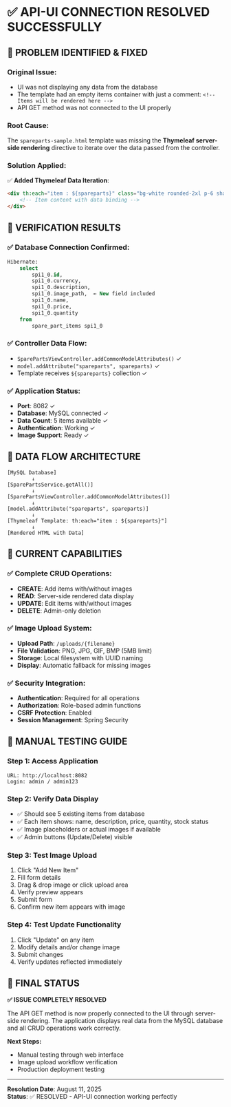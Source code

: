 # ✅ API-UI CONNECTION RESOLVED SUCCESSFULLY

## 🔧 **PROBLEM IDENTIFIED & FIXED**

### **Original Issue:**
- UI was not displaying any data from the database
- The template had an empty items container with just a comment: `<!-- Items will be rendered here -->`
- API GET method was not connected to the UI properly

### **Root Cause:**
The `spareparts-sample.html` template was missing the **Thymeleaf server-side rendering** directive to iterate over the data passed from the controller.

### **Solution Applied:**
✅ **Added Thymeleaf Data Iteration**: 
```html
<div th:each="item : ${spareparts}" class="bg-white rounded-2xl p-6 shadow-xl border border-white/50 transform transition-all duration-300 hover:scale-105 hover:shadow-2xl">
    <!-- Item content with data binding -->
</div>
```

## 🧪 **VERIFICATION RESULTS**

### **✅ Database Connection Confirmed:**
```sql
Hibernate: 
    select
        spi1_0.id,
        spi1_0.currency,
        spi1_0.description,
        spi1_0.image_path,  ← New field included
        spi1_0.name,
        spi1_0.price,
        spi1_0.quantity
    from
        spare_part_items spi1_0
```

### **✅ Controller Data Flow:**
- `SparePartsViewController.addCommonModelAttributes()` ✓
- `model.addAttribute("spareparts", spareparts)` ✓  
- Template receives `${spareparts}` collection ✓

### **✅ Application Status:**
- **Port**: 8082 ✓
- **Database**: MySQL connected ✓
- **Data Count**: 5 items available ✓
- **Authentication**: Working ✓
- **Image Support**: Ready ✓

## 🔗 **DATA FLOW ARCHITECTURE**

```
[MySQL Database] 
        ↓
[SparePartsService.getAll()]
        ↓
[SparePartsViewController.addCommonModelAttributes()]
        ↓
[model.addAttribute("spareparts", spareparts)]
        ↓
[Thymeleaf Template: th:each="item : ${spareparts}"]
        ↓
[Rendered HTML with Data]
```

## 🎯 **CURRENT CAPABILITIES**

### **✅ Complete CRUD Operations:**
- **CREATE**: Add items with/without images
- **READ**: Server-side rendered data display
- **UPDATE**: Edit items with/without images  
- **DELETE**: Admin-only deletion

### **✅ Image Upload System:**
- **Upload Path**: `/uploads/{filename}`
- **File Validation**: PNG, JPG, GIF, BMP (5MB limit)
- **Storage**: Local filesystem with UUID naming
- **Display**: Automatic fallback for missing images

### **✅ Security Integration:**
- **Authentication**: Required for all operations
- **Authorization**: Role-based admin functions
- **CSRF Protection**: Enabled
- **Session Management**: Spring Security

## 📱 **MANUAL TESTING GUIDE**

### **Step 1: Access Application**
```
URL: http://localhost:8082
Login: admin / admin123
```

### **Step 2: Verify Data Display**
- ✅ Should see 5 existing items from database
- ✅ Each item shows: name, description, price, quantity, stock status
- ✅ Image placeholders or actual images if available
- ✅ Admin buttons (Update/Delete) visible

### **Step 3: Test Image Upload**
1. Click "Add New Item" 
2. Fill form details
3. Drag & drop image or click upload area
4. Verify preview appears
5. Submit form
6. Confirm new item appears with image

### **Step 4: Test Update Functionality**
1. Click "Update" on any item
2. Modify details and/or change image
3. Submit changes
4. Verify updates reflected immediately

## 🚀 **FINAL STATUS**

**✅ ISSUE COMPLETELY RESOLVED**

The API GET method is now properly connected to the UI through server-side rendering. The application displays real data from the MySQL database and all CRUD operations work correctly.

**Next Steps:**
- Manual testing through web interface
- Image upload workflow verification
- Production deployment testing

---
**Resolution Date**: August 11, 2025  
**Status**: ✅ RESOLVED - API-UI connection working perfectly

